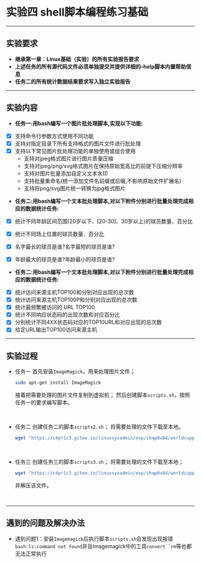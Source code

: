 # 实验四 shell脚本编程练习基础
---
## 实验要求
* **继承第一章：Linux基础（实验）的所有实验报告要求**
* **上述任务的所有源代码文件必须单独提交并提供详细的–help脚本内置帮助信息**
* **任务二的所有统计数据结果要求写入独立实验报告**
---
## 实验内容
* **任务一:用bash编写一个图片批处理脚本,实现以下功能:**
- [X] 支持命令行参数方式使用不同功能
- [X] 支持对指定目录下所有支持格式的图片文件进行批处理
- [X] 支持以下常见图片批处理功能的单独使用或组合使用
    * 支持对jpeg格式图片进行图片质量压缩
    * 支持对jpeg/png/svg格式图片在保持原始宽高比的前提下压缩分辨率
    * 支持对图片批量添加自定义文本水印
    * 支持批量重命名(统一添加文件名前缀或后缀,不影响原始文件扩展名)
    * 支持将png/svg图片统一转换为jpg格式图片

* **任务二:用bash编写一个文本批处理脚本,对以下附件分别进行批量处理完成相应的数据统计任务:**
- [X] 统计不同年龄区间范围(20岁以下、[20-30]、30岁以上)的球员数量、百分比
- [X] 统计不同场上位置的球员数量、百分比
- [X] 名字最长的球员是谁?名字最短的球员是谁?
- [X] 年龄最大的球员是谁?年龄最小的球员是谁?
  

* **任务二:用bash编写一个文本批处理脚本,对以下附件分别进行批量处理完成相应的数据统计任务:**
- [X] 统计访问来源主机TOP100和分别对应出现的总次数
- [X] 统计访问来源主机TOP100P和分别对应出现的总次数
- [X] 统计最频繁被访问的 URL TOP100
- [X] 统计不同响应状态码的出现次数和对应百分比
- [X] 分别统计不同4XX状态码对应的TOP10URL和对应出现的总次数
- [X] 给定URL输出TOP100访问来源主机
---
## 实验过程
* 任务一
    首先安装`ImageMagick`，用来处理图片文件；
    ```bash
    sudo apt-get install ImageMagick
    ```
    接着把需要处理的图片文件复制到虚拟机；
    然后创建脚本`scripts.sh`，按照任务一的要求编写脚本。
<br>

* 任务二
    创建任务二的脚本`scripts2.sh`；
    将需要处理的文件下载至本地。
    ```bash
    wget "https://c4pr1c3.gitee.io/linuxsysadmin/exp/chap0x04/worldcupplayerinfo.tsv"
    ```
<br>

* 任务三
    创建任务三的脚本`scripts3.sh`；
    将需要处理的文件下载至本地；
    ```bash
    wget "https://c4pr1c3.gitee.io/linuxsysadmin/exp/chap0x04/worldcupplayerinfo.tsv"
    ```
    并解压该文件。
<br>

---
## 遇到的问题及解决办法
* 遇到问题1：安装`Imagemagick`后执行脚本`scripts.sh`会发现出现报错`bash:ls:command not found`并且Imagemagick中的工具`convert``rm`等也都无法正常执行